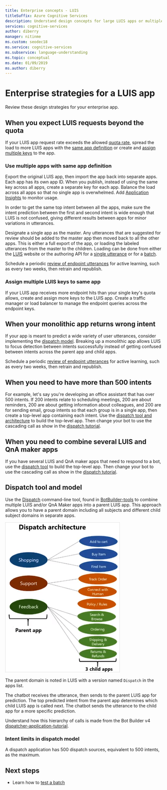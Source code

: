 ```yaml
---
title: Enterprise concepts - LUIS
titleSuffix: Azure Cognitive Services
description: Understand design concepts for large LUIS apps or multiple apps including LUIS and QnA Maker together.
services: cognitive-services
author: diberry
manager: nitinme
ms.custom: seodec18
ms.service: cognitive-services
ms.subservice: language-understanding
ms.topic: conceptual
ms.date: 01/09/2019
ms.author: diberry
---
```


# Enterprise strategies for a LUIS app
Review these design strategies for your enterprise app.

## When you expect LUIS requests beyond the quota
If your LUIS app request rate exceeds the allowed [quota rate](https://azure.microsoft.com/pricing/details/cognitive-services/language-understanding-intelligent-services/), spread the load to more LUIS apps with the [same app definition](#use-multiple-apps-with-same-app-definition) or create and [assign multiple keys](#assign-multiple-luis-keys-to-same-app) to the app. 

### Use multiple apps with same app definition
Export the original LUIS app, then import the app back into separate apps. Each app has its own app ID. When you publish, instead of using the same key across all apps, create a separate key for each app. Balance the load across all apps so that no single app is overwhelmed. Add [Application Insights](luis-tutorial-bot-csharp-appinsights.md) to monitor usage. 

In order to get the same top intent between all the apps, make sure the intent prediction between the first and second intent is wide enough that LUIS is not confused, giving different results between apps for minor variations in utterances. 

Designate a single app as the master. Any utterances that are suggested for review should be added to the master app then moved back to all the other apps. This is either a full export of the app, or loading the labeled utterances from the master to the children. Loading can be done from either the [LUIS](luis-reference-regions.md) website or the authoring API for a [single utterance](https://westus.dev.cognitive.microsoft.com/docs/services/5890b47c39e2bb17b84a55ff/operations/5890b47c39e2bb052c5b9c08) or for a [batch](https://westus.dev.cognitive.microsoft.com/docs/services/5890b47c39e2bb17b84a55ff/operations/5890b47c39e2bb052c5b9c09). 

Schedule a periodic [review of endpoint utterances](luis-how-to-review-endpoint-utterances.md) for active learning, such as every two weeks, then retrain and republish. 

### Assign multiple LUIS keys to same app
If your LUIS app receives more endpoint hits than your single key's quota allows, create and assign more keys to the LUIS app. Create a traffic manager or load balancer to manage the endpoint queries across the endpoint keys. 

## When your monolithic app returns wrong intent
If your app is meant to predict a wide variety of user utterances, consider implementing the [dispatch model](#dispatch-tool-and-model). Breaking up a monolithic app allows LUIS to focus detection between intents successfully instead of getting confused between intents across the parent app and child apps. 

Schedule a periodic [review of endpoint utterances](luis-how-to-review-endpoint-utterances.md) for active learning, such as every two weeks, then retrain and republish. 

## When you need to have more than 500 intents
For example, let's say you're developing an office assistant that has over 500 intents. If 200 intents relate to scheduling meetings, 200 are about reminders, 200 are about getting information about colleagues, and 200 are for sending email, group intents so that each group is in a single app, then create a top-level app containing each intent. Use the [dispatch tool and architecture](#dispatch-tool-and-model) to build the top-level app. Then change your bot to use the cascading call as show in the [dispatch tutorial][dispatcher-application-tutorial]. 

## When you need to combine several LUIS and QnA maker apps
If you have several LUIS and QnA maker apps that need to respond to a bot, use the [dispatch tool](#dispatch-tool-and-model) to build the top-level app. Then change your bot to use the cascading call as show in the [dispatch tutorial][dispatcher-application-tutorial]. 

## Dispatch tool and model
Use the [Dispatch][dispatch-tool] command-line tool, found in [BotBuilder-tools](https://github.com/Microsoft/botbuilder-tools) to combine multiple LUIS and/or QnA Maker apps into a parent LUIS app. This approach allows you to have a parent domain including all subjects and different child subject domains in separate apps. 

![Conceptual image of dispatch architecture](./media/luis-concept-enterprise/dispatch-architecture.png)

The parent domain is noted in LUIS with a version named `Dispatch` in the apps list. 

The chatbot receives the utterance, then sends to the parent LUIS app for prediction. The top predicted intent from the parent app determines which child LUIS app is called next. The chatbot sends the utterance to the child app for a more specific prediction.

Understand how this hierarchy of calls is made from the Bot Builder v4 [dispatcher-application-tutorial][dispatcher-application-tutorial].  

### Intent limits in dispatch model
A dispatch application has 500 dispatch sources, equivalent to 500 intents, as the maximum. 

## Next steps

* Learn how to [test a batch](luis-how-to-batch-test.md)

[dispatcher-application-tutorial]: https://aka.ms/bot-dispatch
[dispatch-tool]: https://aka.ms/dispatch-tool

